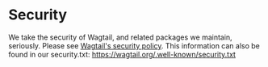 # Security

We take the security of Wagtail, and related packages we maintain, seriously. Please see [Wagtail's security policy](https://github.com/wagtail/wagtail/security/policy). This information can also be found in our security.txt: https://wagtail.org/.well-known/security.txt
